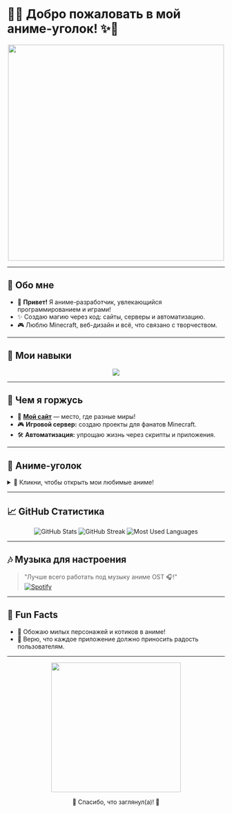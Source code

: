 # 🌸✨ Добро пожаловать в мой аниме-уголок! ✨🌸  

<p align="center">
  <img src="https://media.giphy.com/media/v1.Y2lkPTc5MGI3NjExYTI4NjliMzBhODFhYmYzNDA3NTVkNDBlOGFmNGM0YTlhZmM1ZWZjOCZjdD1n/w1OBpBd7kJqHrJnJ13/giphy.gif" width="500" />
</p>

---

## 💖 **Обо мне**
- 🌸 **Привет!** Я аниме-разработчик, увлекающийся программированием и играми!  
- ✨ Создаю магию через код: сайты, серверы и автоматизацию.  
- 🎮 Люблю Minecraft, веб-дизайн и всё, что связано с творчеством.  

---

## 🌸 **Мои навыки**
<p align="center">
  <img src="https://skillicons.dev/icons?i=html,css,js,nodejs,python,docker,linux&theme=light" />
</p>

---

## 🌟 **Чем я горжусь**
- 🚀 **[Мой сайт](https://panel.worldplayer.ru)** — место, где разные миры!  
- 🎮 **Игровой сервер:** создаю проекты для фанатов Minecraft.  
- 🛠 **Автоматизация:** упрощаю жизнь через скрипты и приложения.  

---

## 🌸 **Аниме-уголок**
<details>
  <summary>💖 Кликни, чтобы открыть мои любимые аниме!</summary>
  - Naruto 🌀  
  - Demon Slayer ⚔️    
  - Your Name 🌌  
  - One Piece 🏴‍☠️  
</details>

---

## 📈 **GitHub Статистика**
<p align="center">
  <img src="https://github-readme-stats.vercel.app/api?username=awktpk&show_icons=true&theme=tokyonight" alt="GitHub Stats" />
  <img src="https://github-readme-streak-stats.herokuapp.com?user=awktpk&theme=tokyonight" alt="GitHub Streak" />
  <img src="https://github-readme-stats.vercel.app/api/top-langs/?username=awktpk&layout=compact&theme=tokyonight" alt="Most Used Languages" />
</p>

---

## 🎶 **Музыка для настроения**
> "Лучше всего работать под музыку аниме OST 🎧!"  
[![Spotify](https://novatorem.vercel.app/api/spotify)](https://open.spotify.com/user/spotify)

---

## 🏮 **Fun Facts**
- 🐾 Обожаю милых персонажей и котиков в аниме!  
- 🌸 Верю, что каждое приложение должно приносить радость пользователям.  

---

<p align="center">
  <img src="https://media.giphy.com/media/v1.Y2lkPTc5MGI3NjExNDE2NzJlNjJhZDA4NmVmYjU1YmE1OGVhMjUwM2NiNTBhYzkxNjQzZiZjdD1n/ZFTKZeb4zA7mMxPiE1/giphy.gif" width="300" />
</p>

<p align="center">🌸 Спасибо, что заглянул(а)! 🌸</p>
